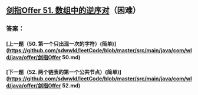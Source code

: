 ## [剑指Offer 51. 数组中的逆序对](https://leetcode-cn.com/problems/merge-two-sorted-lists/)（困难）





### 答案：



#### [上一题（50. 第一个只出现一次的字符）(简单)](https://github.com/sdwwld/leetCode/blob/master/src/main/java/com/wld/java/offer/剑指Offer 50.md)

#### [下一题（52. 两个链表的第一个公共节点）(简单)](https://github.com/sdwwld/leetCode/blob/master/src/main/java/com/wld/java/offer/剑指Offer 52.md)